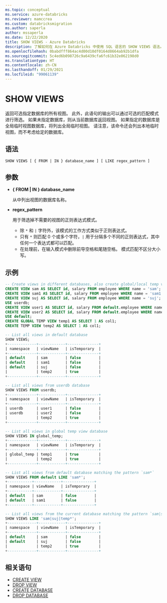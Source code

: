 ```yaml
---
ms.topic: conceptual
ms.service: azure-databricks
ms.reviewer: mamccrea
ms.custom: databricksmigration
ms.author: saperla
author: mssaperla
ms.date: 12/22/2020
title: SHOW VIEWS - Azure Databricks
description: 了解如何在 Azure Databricks 中使用 SQL 语言的 SHOW VIEWS 语法。
ms.openlocfilehash: 0babdfff864ac4d00d10df0164d8664ab92b1dfa
ms.sourcegitcommit: 5c4ed6b098726c9a6439cfa6fc61b32e062198d0
ms.translationtype: HT
ms.contentlocale: zh-CN
ms.lasthandoff: 01/29/2021
ms.locfileid: "99061139"
---
```

# <a name="show-views"></a>SHOW VIEWS

返回可选指定数据库的所有视图。
此外，此语句的输出可以通过可选的匹配模式进行筛选。 如果未指定数据库，则从当前数据库返回视图。 如果指定的数据库是全局临时视图数据库，将列出全局临时视图。 请注意，该命令还会列出本地临时视图，而不考虑给定的数据库。

## <a name="syntax"></a>语法

```
SHOW VIEWS [ { FROM | IN } database_name ] [ LIKE regex_pattern ]
```

## <a name="parameters"></a>参数

* **{ FROM | IN } database_name**

  从中列出视图的数据库名称。

* **regex_pattern**

  用于筛选掉不需要的视图的正则表达式模式。

  * 除 ``*`` 和 ``|`` 字符外，该模式的工作方式类似于正则表达式。
  * 只有 ``*`` 则匹配 0 个或多个字符，``|`` 用于分隔多个不同的正则表达式，其中任何一个表达式都可以匹配。
  * 在处理前，在输入模式中删除前导空格和尾随空格。 模式匹配不区分大小写。

## <a name="examples"></a>示例

```sql
-- Create views in different databases, also create global/local temp views.
CREATE VIEW sam AS SELECT id, salary FROM employee WHERE name = 'sam';
CREATE VIEW sam1 AS SELECT id, salary FROM employee WHERE name = 'sam1';
CREATE VIEW suj AS SELECT id, salary FROM employee WHERE name = 'suj';
USE userdb;
CREATE VIEW user1 AS SELECT id, salary FROM default.employee WHERE name = 'user1';
CREATE VIEW user2 AS SELECT id, salary FROM default.employee WHERE name = 'user2';
USE default;
CREATE GLOBAL TEMP VIEW temp1 AS SELECT 1 AS col1;
CREATE TEMP VIEW temp2 AS SELECT 1 AS col1;

-- List all views in default database
SHOW VIEWS;
+-------------+------------+--------------+
| namespace   | viewName   | isTemporary  |
+-------------+------------+--------------+
| default     | sam        | false        |
| default     | sam1       | false        |
| default     | suj        | false        |
|             | temp2      | true         |
+-------------+------------+--------------+

-- List all views from userdb database
SHOW VIEWS FROM userdb;
+-------------+------------+--------------+
| namespace   | viewName   | isTemporary  |
+-------------+------------+--------------+
| userdb      | user1      | false        |
| userdb      | user2      | false        |
|             | temp2      | true         |
+-------------+------------+--------------+

-- List all views in global temp view database
SHOW VIEWS IN global_temp;
+-------------+------------+--------------+
| namespace   | viewName   | isTemporary  |
+-------------+------------+--------------+
| global_temp | temp1      | true         |
|             | temp2      | true         |
+-------------+------------+--------------+

-- List all views from default database matching the pattern `sam*`
SHOW VIEWS FROM default LIKE 'sam*';
+-----------+------------+--------------+
| namespace | viewName   | isTemporary  |
+-----------+------------+--------------+
| default   | sam        | false        |
| default   | sam1       | false        |
+-----------+------------+--------------+

-- List all views from the current database matching the pattern `sam|suj｜temp*`
SHOW VIEWS LIKE 'sam|suj|temp*';
+-------------+------------+--------------+
| namespace   | viewName   | isTemporary  |
+-------------+------------+--------------+
| default     | sam        | false        |
| default     | suj        | false        |
|             | temp2      | true         |
+-------------+------------+--------------+
```

## <a name="related-statements"></a>相关语句

* [CREATE VIEW](sql-ref-syntax-ddl-create-view.md)
* [DROP VIEW](sql-ref-syntax-ddl-drop-view.md)
* [CREATE DATABASE](sql-ref-syntax-ddl-create-database.md)
* [DROP DATABASE](sql-ref-syntax-ddl-drop-database.md)